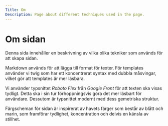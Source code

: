 ```yaml
---
Title: Om
Description: Page about different techniques used in the page.
---
```


Om sidan
===========================
Denna sida innehåller en beskrivning av vilka olika tekniker som används för att skapa sidan.  

Markdown används för att lägga till format för texter. För templates använder vi twig som har ett koncentrerat syntax med dubbla måsvingar, vilket gör att templates är mer läsbara.  

Vi använder typsnittet *Roboto Flex* från *Google Front* för att texten ska visas tydligt. Detta ska i sin tur förhoppningsvis göra det mer läsbart för användare. Dessutom är typsnittet modernt med dess gemetriska struktur.  

Färgscheman för sidan är inspirerat av havets färger som består av blått och marin, som framförar tydlighet, koncentration och delvis en känsla av stillhet.  
